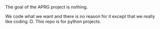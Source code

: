 The goal of the APRG project is nothing. 

We code what we want and there is no reason for it except that we really like coding :D.
This repo is for python projects.

